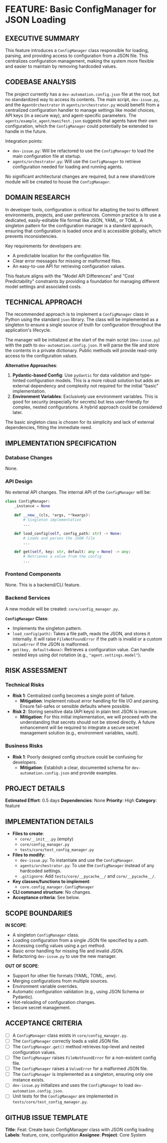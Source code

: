 # FEATURE: Basic ConfigManager for JSON Loading

## EXECUTIVE SUMMARY
This feature introduces a `ConfigManager` class responsible for loading, parsing, and providing access to configuration from a JSON file. This centralizes configuration management, making the system more flexible and easier to maintain by removing hardcoded values.

## CODEBASE ANALYSIS
The project currently has a `dev-automation.config.json` file at the root, but no standardized way to access its contents. The main script, `dev-issue.py`, and the `AgentOrchestrator` in `agents/orchestrator.py` would benefit from a centralized configuration handler to manage settings like model choices, API keys (in a secure way), and agent-specific parameters. The `agents/example_agent/manifest.json` suggests that agents have their own configuration, which the `ConfigManager` could potentially be extended to handle in the future.

Integration points:
- `dev-issue.py`: Will be refactored to use the `ConfigManager` to load the main configuration file at startup.
- `agents/orchestrator.py`: Will use the `ConfigManager` to retrieve configuration needed for loading and running agents.

No significant architectural changes are required, but a new shared/core module will be created to house the `ConfigManager`.

## DOMAIN RESEARCH
In developer tools, configuration is critical for adapting the tool to different environments, projects, and user preferences. Common practice is to use a dedicated, easily-editable file format like JSON, YAML, or TOML. A singleton pattern for the configuration manager is a standard approach, ensuring that configuration is loaded once and is accessible globally, which prevents inconsistencies.

Key requirements for developers are:
- A predictable location for the configuration file.
- Clear error messages for missing or malformed files.
- An easy-to-use API for retrieving configuration values.

This feature aligns with the "Model API Differences" and "Cost Predictability" constraints by providing a foundation for managing different model settings and associated costs.

## TECHNICAL APPROACH
The recommended approach is to implement a `ConfigManager` class in Python using the standard `json` library. The class will be implemented as a singleton to ensure a single source of truth for configuration throughout the application's lifecycle.

The manager will be initialized at the start of the main script (`dev-issue.py`) with the path to `dev-automation.config.json`. It will parse the file and store the contents in a private dictionary. Public methods will provide read-only access to the configuration values.

**Alternative Approaches**:
1.  **Pydantic-based Config**: Use `pydantic` for data validation and type-hinted configuration models. This is a more robust solution but adds an external dependency and complexity not required for the initial "basic" implementation.
2.  **Environment Variables**: Exclusively use environment variables. This is good for security (especially for secrets) but less user-friendly for complex, nested configurations. A hybrid approach could be considered later.

The basic singleton class is chosen for its simplicity and lack of external dependencies, fitting the immediate need.

## IMPLEMENTATION SPECIFICATION
### Database Changes
None.

### API Design
No external API changes. The internal API of the `ConfigManager` will be:
```python
class ConfigManager:
    _instance = None

    def __new__(cls, *args, **kwargs):
        # Singleton implementation
        ...

    def load_config(self, config_path: str) -> None:
        # Loads and parses the JSON file
        ...

    def get(self, key: str, default: any = None) -> any:
        # Retrieves a value from the config
        ...
```

### Frontend Components
None. This is a backend/CLI feature.

### Backend Services
A new module will be created: `core/config_manager.py`.

**`ConfigManager` Class**:
- Implements the singleton pattern.
- `load_config(path)`: Takes a file path, reads the JSON, and stores it internally. It will raise `FileNotFoundError` if the path is invalid or a custom `ValueError` if the JSON is malformed.
- `get(key, default=None)`: Retrieves a configuration value. Can handle nested keys using dot notation (e.g., `"agent.settings.model"`).

## RISK ASSESSMENT
### Technical Risks
- **Risk 1**: Centralized config becomes a single point of failure.
  - **Mitigation**: Implement robust error handling for file I/O and parsing. Ensure fail-safes or sensible defaults where possible.
- **Risk 2**: Storing sensitive data (API keys) in plain text JSON is insecure.
  - **Mitigation**: For this initial implementation, we will proceed with the understanding that secrets should not be stored directly. A future enhancement will be required to integrate a secure secret management solution (e.g., environment variables, vault).

### Business Risks
- **Risk 1**: Poorly designed config structure could be confusing for developers.
  - **Mitigation**: Establish a clear, documented schema for `dev-automation.config.json` and provide examples.

## PROJECT DETAILS
**Estimated Effort**: 0.5 days
**Dependencies**: None
**Priority**: High
**Category**: feature

## IMPLEMENTATION DETAILS
- **Files to create**:
  - `core/__init__.py` (empty)
  - `core/config_manager.py`
  - `tests/core/test_config_manager.py`
- **Files to modify**:
  - `dev-issue.py`: To instantiate and use the `ConfigManager`.
  - `agents/orchestrator.py`: To use the `ConfigManager` instead of any hardcoded settings.
  - `.gitignore`: Add `tests/core/__pycache__/` and `core/__pycache__/`.
- **Key classes/functions to implement**:
  - `core.config_manager.ConfigManager`
- **CLI command structure**: No changes.
- **Acceptance criteria**: See below.

## SCOPE BOUNDARIES
**IN SCOPE**:
- A singleton `ConfigManager` class.
- Loading configuration from a single JSON file specified by a path.
- Accessing config values using a `get` method.
- Basic error handling for missing file and invalid JSON.
- Refactoring `dev-issue.py` to use the new manager.

**OUT OF SCOPE**:
- Support for other file formats (YAML, TOML, .env).
- Merging configurations from multiple sources.
- Environment variable overrides.
- Automatic configuration validation (e.g., using JSON Schema or Pydantic).
- Hot-reloading of configuration changes.
- Secure secret management.

## ACCEPTANCE CRITERIA
- [ ] A `ConfigManager` class exists in `core/config_manager.py`.
- [ ] The `ConfigManager` correctly loads a valid JSON file.
- [ ] The `ConfigManager.get()` method retrieves top-level and nested configuration values.
- [ ] The `ConfigManager` raises `FileNotFoundError` for a non-existent config file.
- [ ] The `ConfigManager` raises a `ValueError` for a malformed JSON file.
- [ ] The `ConfigManager` is implemented as a singleton, ensuring only one instance exists.
- [ ] `dev-issue.py` initializes and uses the `ConfigManager` to load `dev-automation.config.json`.
- [ ] Unit tests for the `ConfigManager` are implemented in `tests/core/test_config_manager.py`.

## GITHUB ISSUE TEMPLATE
**Title**: Feat: Create basic ConfigManager class with JSON config loading
**Labels**: feature, core, configuration
**Assignee**:
**Project**: Core System
